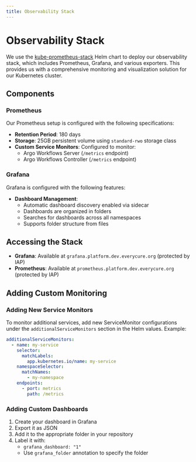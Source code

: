 ```yaml
---
title: Observability Stack
---
```



# Observability Stack

We use the [kube-prometheus-stack](https://github.com/prometheus-community/helm-charts/tree/main/charts/kube-prometheus-stack) Helm chart to deploy our observability stack, which includes Prometheus, Grafana, and various exporters. This provides us with a comprehensive monitoring and visualization solution for our Kubernetes cluster.

## Components

### Prometheus

Our Prometheus setup is configured with the following specifications:

- **Retention Period**: 180 days
- **Storage**: 25GB persistent volume using `standard-rwo` storage class
- **Custom Service Monitors**: Configured to monitor:
  - Argo Workflows Server (`/metrics` endpoint)
  - Argo Workflows Controller (`/metrics` endpoint)

### Grafana

Grafana is configured with the following features:

- **Dashboard Management**:
  - Automatic dashboard discovery enabled via sidecar
  - Dashboards are organized in folders
  - Searches for dashboards across all namespaces
  - Supports folder structure from files

## Accessing the Stack

- **Grafana**: Available at `grafana.platform.dev.everycure.org` (protected by IAP)
- **Prometheus**: Available at `prometheus.platform.dev.everycure.org` (protected by IAP)

## Adding Custom Monitoring

### Adding New Service Monitors

To monitor additional services, add new ServiceMonitor configurations under the `additionalServiceMonitors` section in the Helm values. Example:

```yaml
additionalServiceMonitors:
  - name: my-service
    selector:
      matchLabels:
        app.kubernetes.io/name: my-service
    namespaceSelector:
      matchNames:
        - my-namespace
    endpoints:
      - port: metrics
        path: /metrics
```

### Adding Custom Dashboards

1. Create your dashboard in Grafana
2. Export it as JSON
3. Add it to the appropriate folder in your repository
4. Label it with:
   - `grafana_dashboard: "1"`
   - Use `grafana_folder` annotation to specify the folder
